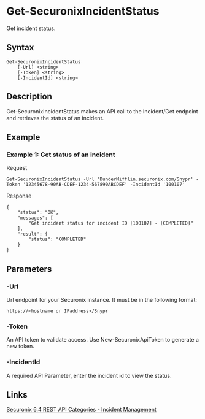 # Get-SecuronixIncidentStatus
Get incident status.

## Syntax
```
Get-SecuronixIncidentStatus
    [-Url] <string>
    [-Token] <string>
    [-IncidentId] <string>
```

## Description
Get-SecuronixIncidentStatus makes an API call to the Incident/Get endpoint and retrieves the status of an incident.

## Example

### Example 1: Get status of an incident
Request
```
Get-SecuronixIncidentStatus -Url 'DunderMifflin.securonix.com/Snypr' -Token '12345678-90AB-CDEF-1234-567890ABCDEF' -IncidentId '100107'
```

Response
```
{
    "status": "OK",
    "messages": [
        "Get incident status for incident ID [100107] - [COMPLETED]"
    ],
    "result": {
        "status": "COMPLETED"
    }
}
```

## Parameters

### -Url
Url endpoint for your Securonix instance.
It must be in the following format:
```
https://<hostname or IPaddress>/Snypr
```
### -Token
An API token to validate access. Use New-SecuronixApiToken to generate a new token.

### -IncidentId
A required API Parameter, enter the incident id to view the status.

## Links
[Securonix 6.4 REST API Categories - Incident Management](https://documentation.securonix.com/onlinedoc/Content/6.4%20Cloud/Content/SNYPR%206.4/6.4%20Guides/Web%20Services/6.4_REST%20API%20Categories.htm#IncidentManagement)